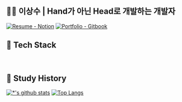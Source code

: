 ## 👨‍💻 이상수 | Hand가 아닌 Head로 개발하는 개발자

[![Resume - Notion](https://img.shields.io/static/v1?label=Notion&message=Resume&color=E16259&style=flat)](https://west-opera-46b.notion.site/43f46871b88a4d2286109b390ec85b52) 
[![Portfolio - Gitbook](https://img.shields.io/static/v1?label=GitHub&message=SangSoo's+Portfolio&color=6366E0&style=flat)](https://github.com/tkdtn1427/Portfolio)
</br>

## 📌 Tech Stack


</br>

## 📌 Study History

[![*'s github stats](https://github-readme-stats.vercel.app/api?username=tkdtn1427)](https://github.com/tkdtn1427) [![Top Langs](https://github-readme-stats.vercel.app/api/top-langs/?username=tkdtn1427&layout=compact)](https://github.com/tkdtn1427/github-readme-stats)




<!--
**tkdtn1427/tkdtn1427** is a ✨ _special_ ✨ repository because its `README.md` (this file) appears on your GitHub profile.
Here are some ideas to get you started:

- 🔭 I’m currently working on ...
- 🌱 I’m currently learning ...
- 👯 I’m looking to collaborate on ...
- 🤔 I’m looking for help with ...
- 💬 Ask me about ...
- 📫 How to reach me: ...
- 😄 Pronouns: ...
- ⚡ Fun fact: ...
-->

